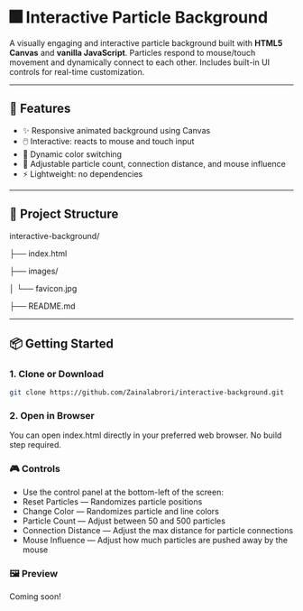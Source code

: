 # 🎆 Interactive Particle Background

A visually engaging and interactive particle background built with **HTML5 Canvas** and **vanilla JavaScript**. Particles respond to mouse/touch movement and dynamically connect to each other. Includes built-in UI controls for real-time customization.

---

## 🚀 Features

- ✨ Responsive animated background using Canvas
- 🖱️ Interactive: reacts to mouse and touch input
- 🎨 Dynamic color switching
- 🔧 Adjustable particle count, connection distance, and mouse influence
- ⚡ Lightweight: no dependencies

---

## 📂 Project Structure

interactive-background/

├── index.html

├── images/

│ └── favicon.jpg

├── README.md


---

## 📦 Getting Started

### 1. Clone or Download

```bash
git clone https://github.com/Zainalabrori/interactive-background.git
```

### 2. Open in Browser
You can open index.html directly in your preferred web browser. No build step required.

### 🎮 Controls
- Use the control panel at the bottom-left of the screen:
- Reset Particles — Randomizes particle positions
- Change Color — Randomizes particle and line colors
- Particle Count — Adjust between 50 and 500 particles
- Connection Distance — Adjust the max distance for particle connections
- Mouse Influence — Adjust how much particles are pushed away by the mouse

### 🖼️ Preview
Coming soon!
